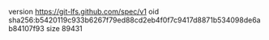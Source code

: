 version https://git-lfs.github.com/spec/v1
oid sha256:b5420119c933b6267f79ed88cd2eb4f0f7c9417d8871b534098de6ab84107f93
size 89431
